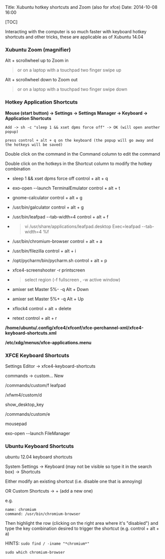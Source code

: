 Title: Xubuntu hotkey shortcuts and Zoom (also for xfce)
Date: 2014-10-08 16:00

[TOC]

Interacting with the computer is so much faster with keyboard hotkey shortcuts and other tricks, these are applicable as of Xubuntu 14.04

### Xubuntu Zoom (magnifier)

Alt + scrollwheel up to Zoom in 
> or on a laptop with a touchpad two finger swipe up

Alt + scrollwheel down to Zoom out
> or on a laptop with a touchpad two finger swipe down


### Hotkey Application Shortcuts

**Mouse (start button) -> Settings -> Settings Manager -> Keyboard -> Application Shortcuts**

`Add -> sh -c "sleep 1 && xset dpms force off" -> OK (will open another popup)`

`press control + alt + q on the keyboard (the popup will go away and the hotkeys will be saved)`

Double click on the command in the Command column to edit the command

Double click on the hotkeys in the Shortcut column to modify the hotkey combination

- sleep 1 && xset dpms force off		control + alt + q
- exo-open --launch TerminalEmulator	control + alt + t
- gnome-calculator			control + alt + g			
- /usr/bin/galculator			control + alt + g
- /usr/bin/leafpad --tab-width=4		control + alt + f  

- > vi /usr/share/applications/leafpad.desktop  Exec=leafpad --tab-width=4 %f

- /usr/bin/chromium-browser		control + alt + a

- /usr/bin/filezilla			control + alt + i
- /opt/pycharm/bin/pycharm.sh		control + alt + p
- xfce4-screenshooter -r			printscreen
- > select region (-f fullscreen , -w active window)

- amixer set Master 5%- -q   		Alt + Down
- amixer set Master 5%+ -q  		Alt + Up
- xflock4  				control + alt + delete
- retext					control + alt + r


**/home/ubuntu/.config/xfce4/xfconf/xfce-perchannel-xml/xfce4-keyboard-shortcuts.xml**

**/etc/xdg/menus/xfce-applications.menu**


### XFCE Keyboard Shortcuts

Settings Editor -> xfce4-keyboard-shortcuts

commands -> custom... New

/commands/custom/<Control><Alt>f
leafpad

/xfwm4/custom/<Control><Alt>d

show_desktop_key

/commands/custom/<Super>e

mousepad

exo-open --launch FileManager


### Ubuntu Keyboard Shortcuts

ubuntu 12.04 keyboard shortcuts

System Settings -> Keyboard (may not be visible so type it in the search box) -> Shortcuts 

Either modify an existing shortcut (i.e. disable one that is annoying)

OR Custom Shortcuts -> + (add a new one)

e.g.

    name: chromium
    command: /usr/bin/chromium-browser

Then highlight the row (clicking on the right area where it's "disabled") and type the key combination desired to trigger the shortcut (e.g. control + alt + a)


HINTS: `sudo find / -iname "*chromium*"`

`sudo which chromium-browser`